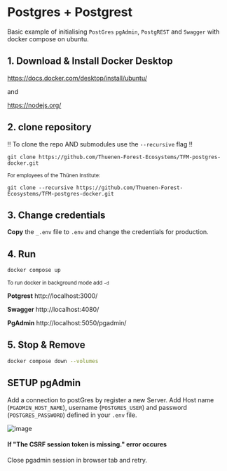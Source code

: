# Postgres + Postgrest
Basic example of initialising ```PostGres``` ```pgAdmin```, ```PostgREST``` and ```Swagger``` with docker compose on ubuntu.

## 1. Download & Install Docker Desktop

https://docs.docker.com/desktop/install/ubuntu/

and

https://nodejs.org/

## 2. clone repository
!! To clone the repo AND submodules use the ```--recursive``` flag !!
```
git clone https://github.com/Thuenen-Forest-Ecosystems/TFM-postgres-docker.git
```

<sub>For employees of the Thünen Institute:</sub>
```
git clone --recursive https://github.com/Thuenen-Forest-Ecosystems/TFM-postgres-docker.git
```

## 3. Change credentials
**Copy** the ```_.env``` file to ```.env``` and change the credentials for production.


## 4. Run

```bash
docker compose up
```
<sub>To run docker in background mode add ```-d```</sub>

**Potgrest**
http://localhost:3000/

**Swagger**
http://localhost:4080/

**PgAdmin**
http://localhost:5050/pgadmin/


## 5. Stop & Remove

```bash
docker compose down --volumes
```

## SETUP pgAdmin
Add a connection to postGres by register a new Server. Add Host name (```PGADMIN_HOST_NAME```), username (```POSTGRES_USER```) and password (```POSTGRES_PASSWORD```) defined in your ```.env``` file.

![image](https://github.com/Thuenen-Forest-Ecosystems/TFM-postgres-docker/assets/11278402/a0d44a13-6dea-4071-928c-26f0c7ccc4fb)


#### If "The CSRF session token is missing." error occures
Close pgadmin session in browser tab and retry.

